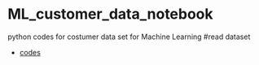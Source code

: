 # ML_customer_data_notebook
python codes for costumer data set for Machine Learning
#read dataset

* [codes](https://github.com/E008001/Minnig-of-massive-datasets-Exercises/blob/master/MapReduce%202.3.1.md)
